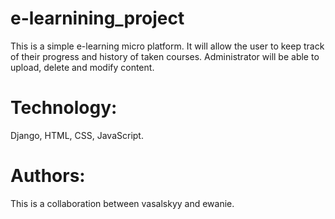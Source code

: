 # e-learnining_project

This is a simple e-learning micro platform. It will allow the user to keep track of their progress and history of taken courses. Administrator will be able to upload, delete and modify content. 

# Technology: 

Django, HTML, CSS, JavaScript.

# Authors:

This is a collaboration between vasalskyy and ewanie. 
